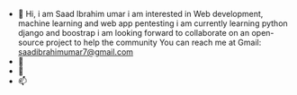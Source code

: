 - 👋 Hi, i am Saad Ibrahim umar
i am interested in Web development, machine learning and web app pentesting
i am currently learning python django and boostrap
i am looking forward to collaborate on an open-source project to help the community
You can reach me at
Gmail: saadibrahimumar7@gmail.com
- 👀 
- 🌱 
- 📫 

<!---
SaadTech360/SaadTech360 is a ✨ special ✨ repository because its `README.md` (this file) appears on your GitHub profile.
You can click the Preview link to take a look at your changes.
--->
